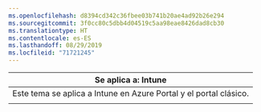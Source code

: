 ```yaml
---
ms.openlocfilehash: d8394cd342c36fbee03b741b20ae4ad92b26e294
ms.sourcegitcommit: 3f0cc80c5dbb4d04519c5aa98eae8426dad8cb30
ms.translationtype: HT
ms.contentlocale: es-ES
ms.lasthandoff: 08/29/2019
ms.locfileid: "71721245"
---
```

|                              Se aplica a: Intune                               |
|-------------------------------------------------------------------------------|
| Este tema se aplica a Intune en Azure Portal y el portal clásico. |
|                                                                               |

